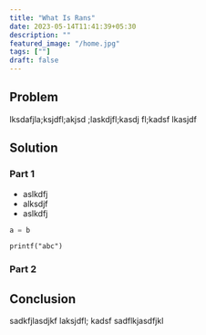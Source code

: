 ```yaml
---
title: "What Is Rans"
date: 2023-05-14T11:41:39+05:30
description: ""
featured_image: "/home.jpg"
tags: [""]
draft: false
---
```


## Problem

lksdafjla;ksjdfl;akjsd ;laskdjfl;kasdj fl;kadsf lkasjdf 

## Solution

### Part 1

- aslkdfj
- alksdjf
- aslkdfj

```python
a = b 
```

`printf("abc")`

### Part 2

## Conclusion


sadkfjlasdjkf laksjdfl; kadsf
sadflkjasdfjkl
